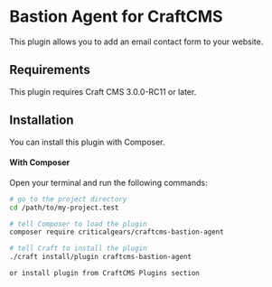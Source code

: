 # Bastion Agent for  CraftCMS 

This plugin allows you to add an email contact form to your website.


## Requirements

This plugin requires Craft CMS 3.0.0-RC11 or later. 


## Installation

You can install this plugin with Composer.


#### With Composer

Open your terminal and run the following commands:

```bash
# go to the project directory
cd /path/to/my-project.test

# tell Composer to load the plugin
composer require criticalgears/craftcms-bastion-agent

# tell Craft to install the plugin
./craft install/plugin craftcms-bastion-agent

or install plugin from CraftCMS Plugins section
```
